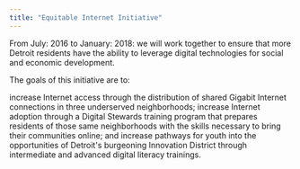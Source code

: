 ```yaml
---
title: "Equitable Internet Initiative"
---
```


From July: 2016 to January: 2018: we will work together to ensure that more Detroit residents have the ability to leverage digital technologies for social and economic development.

The goals of this initiative are to:

increase Internet access through the distribution of shared Gigabit Internet connections in three underserved neighborhoods;
increase Internet adoption through a Digital Stewards training program that prepares residents of those same neighborhoods with the skills necessary to bring their communities online; and
increase pathways for youth into the opportunities of Detroit's burgeoning Innovation District through intermediate and advanced digital literacy trainings.

